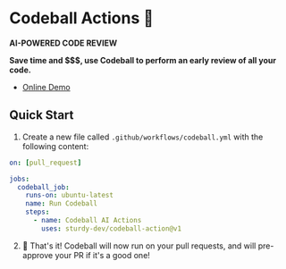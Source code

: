# Codeball Actions 🔮

**AI-POWERED CODE REVIEW**

**Save time and $$$, use Codeball to perform an early review of all your code.**

* [Online Demo](https://codeball.ai/)

## Quick Start

1. Create a new file called `.github/workflows/codeball.yml` with the following content:

```yaml
on: [pull_request]

jobs:
  codeball_job:
    runs-on: ubuntu-latest
    name: Run Codeball
    steps:
      - name: Codeball AI Actions
        uses: sturdy-dev/codeball-action@v1
```

2. 🎉 That's it! Codeball will now run on your pull requests, and will pre-approve your PR if it's a good one!
